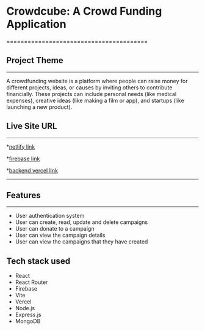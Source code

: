 # Crowdcube: A Crowd Funding Application
========================================

## Project Theme
-------------

A crowdfunding website is a platform where people can raise money for different projects, ideas, or causes by inviting others to contribute financially. These projects can include personal needs (like medical expenses), creative ideas (like making a film or app), and startups (like launching a new product).

## Live Site URL
-------------

*[netlify link](https://crowdcubes.netlify.app/)



*[firebase link](https://crowdfund-f95eb.web.app/)


*[backend vercel link](https://batch-10-assignment-10-server.vercel.app)

---------------------
## Features
--------

*   User authentication system
*   User can create, read, update and delete campaigns
*   User can donate to a campaign
*   User can view the campaign details
*   User can view the campaigns that they have created

## Tech stack used

*   React
*   React Router
*   Firebase
*   Vite
*   Vercel
*   Node.js
*   Express.js
*   MongoDB

